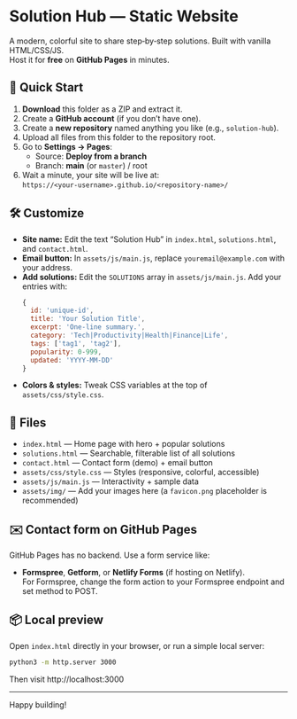 # Solution Hub — Static Website

A modern, colorful site to share step‑by‑step solutions. Built with vanilla HTML/CSS/JS.  
Host it for **free** on **GitHub Pages** in minutes.

## 🚀 Quick Start

1. **Download** this folder as a ZIP and extract it.
2. Create a **GitHub account** (if you don’t have one).
3. Create a **new repository** named anything you like (e.g., `solution-hub`).
4. Upload all files from this folder to the repository root.
5. Go to **Settings → Pages**:
   - Source: **Deploy from a branch**
   - Branch: **main** (or `master`) / root
6. Wait a minute, your site will be live at:  
   `https://<your-username>.github.io/<repository-name>/`

## 🛠 Customize

- **Site name:** Edit the text “Solution Hub” in `index.html`, `solutions.html`, and `contact.html`.
- **Email button:** In `assets/js/main.js`, replace `youremail@example.com` with your address.
- **Add solutions:** Edit the `SOLUTIONS` array in `assets/js/main.js`. Add your entries with:
  ```js
  {
    id: 'unique-id',
    title: 'Your Solution Title',
    excerpt: 'One-line summary.',
    category: 'Tech|Productivity|Health|Finance|Life',
    tags: ['tag1', 'tag2'],
    popularity: 0-999,
    updated: 'YYYY-MM-DD'
  }
  ```
- **Colors & styles:** Tweak CSS variables at the top of `assets/css/style.css`.

## 📁 Files

- `index.html` — Home page with hero + popular solutions
- `solutions.html` — Searchable, filterable list of all solutions
- `contact.html` — Contact form (demo) + email button
- `assets/css/style.css` — Styles (responsive, colorful, accessible)
- `assets/js/main.js` — Interactivity + sample data
- `assets/img/` — Add your images here (a `favicon.png` placeholder is recommended)

## ✉️ Contact form on GitHub Pages

GitHub Pages has no backend. Use a form service like:
- **Formspree**, **Getform**, or **Netlify Forms** (if hosting on Netlify).  
For Formspree, change the form action to your Formspree endpoint and set method to POST.

## 📦 Local preview

Open `index.html` directly in your browser, or run a simple local server:
```bash
python3 -m http.server 3000
```
Then visit http://localhost:3000

---

Happy building!
